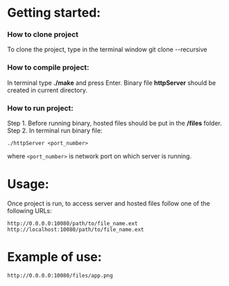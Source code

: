 # Getting started:

### How to clone project

To clone the project, type in the terminal window
    git clone --recursive <repository-url>

### How to compile project:
      
In terminal type **./make** and press Enter. 
Binary file **httpServer** should be created in current directory. 

### How to run project:

Step 1. Before running binary, hosted files should be put in the **/files** folder.   
Step 2. In terminal run binary file: 

    ./httpServer <port_number>

where `<port_number>` is network port on which server is running. 

# Usage:

Once project is run, to access server and hosted files follow one of the following URLs:

	http://0.0.0.0:10080/path/to/file_name.ext
	http://localhost:10080/path/to/file_name.ext

# Example of use:

	http://0.0.0.0:10080/files/app.png
